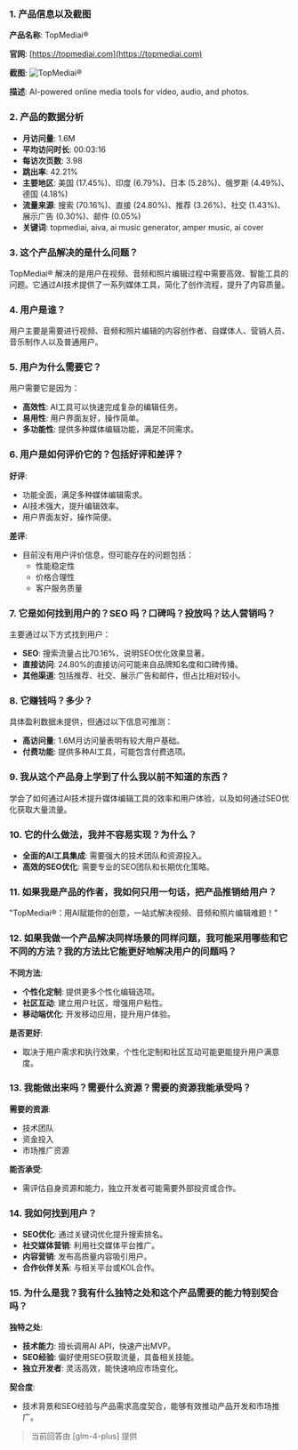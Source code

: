 ### 1. 产品信息以及截图

**产品名称**: TopMediai®

**官网**: [https://topmediai.com](https://topmediai.com)

**截图**: ![TopMediai®](https://cdn-images.toolify.ai/170350446783944116.jpg)

**描述**: AI-powered online media tools for video, audio, and photos.

### 2. 产品的数据分析

- **月访问量**: 1.6M
- **平均访问时长**: 00:03:16
- **每访次页数**: 3.98
- **跳出率**: 42.21%
- **主要地区**: 美国 (17.45%)、印度 (6.79%)、日本 (5.28%)、俄罗斯 (4.49%)、德国 (4.18%)
- **流量来源**: 搜索 (70.16%)、直接 (24.80%)、推荐 (3.26%)、社交 (1.43%)、展示广告 (0.30%)、邮件 (0.05%)
- **关键词**: topmediai, aiva, ai music generator, amper music, ai cover

### 3. 这个产品解决的是什么问题？

TopMediai® 解决的是用户在视频、音频和照片编辑过程中需要高效、智能工具的问题。它通过AI技术提供了一系列媒体工具，简化了创作流程，提升了内容质量。

### 4. 用户是谁？

用户主要是需要进行视频、音频和照片编辑的内容创作者、自媒体人、营销人员、音乐制作人以及普通用户。

### 5. 用户为什么需要它？

用户需要它是因为：
- **高效性**: AI工具可以快速完成复杂的编辑任务。
- **易用性**: 用户界面友好，操作简单。
- **多功能性**: 提供多种媒体编辑功能，满足不同需求。

### 6. 用户是如何评价它的？包括好评和差评？

**好评**:
- 功能全面，满足多种媒体编辑需求。
- AI技术强大，提升编辑效率。
- 用户界面友好，操作简便。

**差评**:
- 目前没有用户评价信息，但可能存在的问题包括：
  - 性能稳定性
  - 价格合理性
  - 客户服务质量

### 7. 它是如何找到用户的？SEO 吗？口碑吗？投放吗？达人营销吗？

主要通过以下方式找到用户：
- **SEO**: 搜索流量占比70.16%，说明SEO优化效果显著。
- **直接访问**: 24.80%的直接访问可能来自品牌知名度和口碑传播。
- **其他渠道**: 包括推荐、社交、展示广告和邮件，但占比相对较小。

### 8. 它赚钱吗？多少？

具体盈利数据未提供，但通过以下信息可推测：
- **高访问量**: 1.6M月访问量表明有较大用户基础。
- **付费功能**: 提供多种AI工具，可能包含付费选项。

### 9. 我从这个产品身上学到了什么我以前不知道的东西？

学会了如何通过AI技术提升媒体编辑工具的效率和用户体验，以及如何通过SEO优化获取大量流量。

### 10. 它的什么做法，我并不容易实现？为什么？

- **全面的AI工具集成**: 需要强大的技术团队和资源投入。
- **高效的SEO优化**: 需要专业的SEO团队和长期优化策略。

### 11. 如果我是产品的作者，我如何只用一句话，把产品推销给用户？

"TopMediai®：用AI赋能你的创意，一站式解决视频、音频和照片编辑难题！"

### 12. 如果我做一个产品解决同样场景的同样问题，我可能采用哪些和它不同的方法？我的方法比它能更好地解决用户的问题吗？

**不同方法**:
- **个性化定制**: 提供更多个性化编辑选项。
- **社区互动**: 建立用户社区，增强用户粘性。
- **移动端优化**: 开发移动应用，提升用户体验。

**是否更好**:
- 取决于用户需求和执行效果，个性化定制和社区互动可能更能提升用户满意度。

### 13. 我能做出来吗？需要什么资源？需要的资源我能承受吗？

**需要的资源**:
- 技术团队
- 资金投入
- 市场推广资源

**能否承受**:
- 需评估自身资源和能力，独立开发者可能需要外部投资或合作。

### 14. 我如何找到用户？

- **SEO优化**: 通过关键词优化提升搜索排名。
- **社交媒体营销**: 利用社交媒体平台推广。
- **内容营销**: 发布高质量内容吸引用户。
- **合作伙伴关系**: 与相关平台或KOL合作。

### 15. 为什么是我？我有什么独特之处和这个产品需要的能力特别契合吗？

**独特之处**:
- **技术能力**: 擅长调用AI API，快速产出MVP。
- **SEO经验**: 偏好使用SEO获取流量，具备相关技能。
- **独立开发者**: 灵活高效，能快速响应市场变化。

**契合度**:
- 技术背景和SEO经验与产品需求高度契合，能够有效推动产品开发和市场推广。

> 当前回答由 [glm-4-plus] 提供